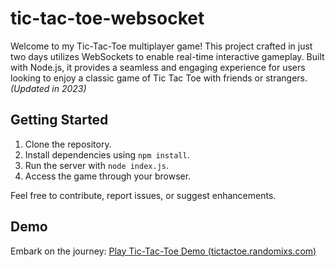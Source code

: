 # tic-tac-toe-websocket
Welcome to my Tic-Tac-Toe multiplayer game! This project crafted in just two days utilizes WebSockets to enable real-time interactive gameplay. Built with Node.js, it provides a seamless and engaging experience for users looking to enjoy a classic game of Tic Tac Toe with friends or strangers. *(Updated in 2023)*

## Getting Started
1. Clone the repository.
1. Install dependencies using ```npm install```.
1. Run the server with ```node index.js```.
2. Access the game through your browser.

Feel free to contribute, report issues, or suggest enhancements.

## Demo
Embark on the journey: [Play Tic-Tac-Toe Demo (tictactoe.randomixs.com)](https://tictactoe.randomixs.com/)

